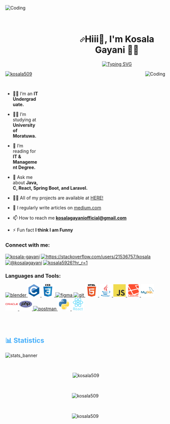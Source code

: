 <p dir="auto"><animated-image data-catalyst="" style="float: left; width: 200px;"><a target="_blank" rel="noopener noreferrer nofollow" href="https://camo.githubusercontent.com/576f06a2d060b110a0534727b21f1392fcab04af035dd1589f64e8b9b2d44938/68747470733a2f2f6d656469612e67697068792e636f6d2f6d656469612f616e79777144357539334b754374705066482f67697068792e676966" data-target="animated-image.originalLink"><img align="left" alt="Coding" height="200" width="300" src="https://i.ibb.co/ZKZj4sd/output-onlinegiftools.gif" data-canonical-src="https://media.giphy.com/media/anywqD5u93KuCtpPfH/giphy.gif" style="max-width: 100%; display: inline-block;" data-target="animated-image.originalImage"></a>
      <span class="AnimatedImagePlayer" data-target="animated-image.player" hidden="">
        <a data-target="animated-image.replacedLink" class="AnimatedImagePlayer-images" href="https://camo.githubusercontent.com/576f06a2d060b110a0534727b21f1392fcab04af035dd1589f64e8b9b2d44938/68747470733a2f2f6d656469612e67697068792e636f6d2f6d656469612f616e79777144357539334b754374705066482f67697068792e676966" target="_blank"></animated-image></p><br><br><br>

<h1 align="center" dir="auto"><a id="user-content-hiii-im-kosala-gayani-" class="anchor" aria-hidden="true" href="#hiii-im-hasindi-mudithya-"><svg class="octicon octicon-link" viewBox="0 0 16 16" version="1.1" width="16" height="16" aria-hidden="true"><path d="m7.775 3.275 1.25-1.25a3.5 3.5 0 1 1 4.95 4.95l-2.5 2.5a3.5 3.5 0 0 1-4.95 0 .751.751 0 0 1 .018-1.042.751.751 0 0 1 1.042-.018 1.998 1.998 0 0 0 2.83 0l2.5-2.5a2.002 2.002 0 0 0-2.83-2.83l-1.25 1.25a.751.751 0 0 1-1.042-.018.751.751 0 0 1-.018-1.042Zm-4.69 9.64a1.998 1.998 0 0 0 2.83 0l1.25-1.25a.751.751 0 0 1 1.042.018.751.751 0 0 1 .018 1.042l-1.25 1.25a3.5 3.5 0 1 1-4.95-4.95l2.5-2.5a3.5 3.5 0 0 1 4.95 0 .751.751 0 0 1-.018 1.042.751.751 0 0 1-1.042.018 1.998 1.998 0 0 0-2.83 0l-2.5 2.5a1.998 1.998 0 0 0 0 2.83Z"></path></svg></a>Hiii<g-emoji class="g-emoji" alias="wave" fallback-src="https://github.githubassets.com/images/icons/emoji/unicode/1f44b.png">👋</g-emoji>, I'm Kosala Gayani <g-emoji class="g-emoji" alias="woman_technologist" fallback-src="https://github.githubassets.com/images/icons/emoji/unicode/1f469-1f4bb.png">👩‍💻</g-emoji></h1>

<div align="center" dir="auto"> 
<p dir="auto"><a href="https://git.io/typing-svg"><img src="https://readme-typing-svg.demolab.com?font=Fira+Code&size=25&pause=1000&center=true&vCenter=true&random=false&width=615&lines=I'm+a+full-stack+developer+from+Sri+Lanka;Software+Designer...;UI%2FUX+Designer...;Tech+Enthusiast...;Nature+photographer...;Feel+free+to+get+in+touch+;Nice+to+Meet+You!!!" alt="Typing SVG" /></a></p>

</div>

<animated-image data-catalyst="" style="float: right; width: 400px;"><a target="_blank" rel="noopener noreferrer nofollow" href="https://camo.githubusercontent.com/92366f0dd7da9e6314a00fe77b48706c3aaa4916de7f82250aecaf3194a696d9/68747470733a2f2f6d656469612e67697068792e636f6d2f6d656469612f72716439523379614479313661386b4443312f67697068792e676966" data-target="animated-image.originalLink"><img align="right" height="350" alt="Coding" src="https://media.tenor.com/gHzcR8O6W0kAAAAi/summerinmara-typing.gif" style="max-width: 100%; display: inline-block;" data-target="animated-image.originalImage"></a>
      <span class="AnimatedImagePlayer" data-target="animated-image.player" hidden="">
        <a data-target="animated-image.replacedLink" class="AnimatedImagePlayer-images" href="https://camo.githubusercontent.com/92366f0dd7da9e6314a00fe77b48706c3aaa4916de7f82250aecaf3194a696d9/68747470733a2f2f6d656469612e67697068792e636f6d2f6d656469612f72716439523379614479313661386b4443312f67697068792e676966" target="_blank">
</animated-image>


<p align="left"> <img src="https://komarev.com/ghpvc/?username=kosala509&label=Profile%20views&color=0e75b6&style=flat" alt="kosala509" /> </p>

<p align="left"> <a href="https://twitter.com/" target="blank"><img src="https://img.shields.io/twitter/follow/?logo=twitter&style=for-the-badge" alt="" /></a> </p>

- 👩‍🎓 I’m an **IT Undergraduate.**

- 👩‍💻 I’m studying at **University of Moratuwa.**

- 🌱 I’m reading for **IT & Management Degree.**

- 💬 Ask me about **Java, C, React, Spring Boot, and Laravel.**

- 👩‍💻 All of my projects are available at <a href="https://github.com/kosala509?tab=repositories">HERE!</a>

- 📝 I regularly write articles on <a href="https://medium.com/@kosalagayani">medium.com</a>

- 📫 How to reach me **kosalagayaniofficial@gmail.com**

- ⚡ Fun fact **I think I am Funny**

<h3 align="left">Connect with me:</h3>
<p align="left">
<a href="https://linkedin.com/in/kosala-gayani" target="blank"><img align="center" src="https://raw.githubusercontent.com/rahuldkjain/github-profile-readme-generator/master/src/images/icons/Social/linked-in-alt.svg" alt="kosala-gayani" height="30" width="40" /></a>
<a href="https://stackoverflow.com/users/21536757/kosala" target="blank"><img align="center" src="https://raw.githubusercontent.com/rahuldkjain/github-profile-readme-generator/master/src/images/icons/Social/stack-overflow.svg" alt="https://stackoverflow.com/users/21536757/kosala" height="30" width="40" /></a>
<a href="https://medium.com/@kosalagayani" target="blank"><img align="center" src="https://raw.githubusercontent.com/rahuldkjain/github-profile-readme-generator/master/src/images/icons/Social/medium.svg" alt="@kosalagayani" height="30" width="40" /></a>
<a href="https://www.hackerrank.com/kosala5926?hr_r=1" target="blank"><img align="center" src="https://raw.githubusercontent.com/rahuldkjain/github-profile-readme-generator/master/src/images/icons/Social/hackerrank.svg" alt="kosala5926?hr_r=1" height="30" width="40" /></a>
</p>

<h3 align="left">Languages and Tools:</h3>
<p align="left"> <a href="https://www.blender.org/" target="_blank" rel="noreferrer"> <img src="https://download.blender.org/branding/community/blender_community_badge_white.svg" alt="blender" width="40" height="40"/> </a> <a href="https://www.cprogramming.com/" target="_blank" rel="noreferrer"> <img src="https://raw.githubusercontent.com/devicons/devicon/master/icons/c/c-original.svg" alt="c" width="40" height="40"/> </a> <a href="https://www.w3schools.com/css/" target="_blank" rel="noreferrer"> <img src="https://raw.githubusercontent.com/devicons/devicon/master/icons/css3/css3-original-wordmark.svg" alt="css3" width="40" height="40"/> </a> <a href="https://www.figma.com/" target="_blank" rel="noreferrer"> <img src="https://www.vectorlogo.zone/logos/figma/figma-icon.svg" alt="figma" width="40" height="40"/> </a> <a href="https://git-scm.com/" target="_blank" rel="noreferrer"> <img src="https://www.vectorlogo.zone/logos/git-scm/git-scm-icon.svg" alt="git" width="40" height="40"/> </a> <a href="https://www.w3.org/html/" target="_blank" rel="noreferrer"> <img src="https://raw.githubusercontent.com/devicons/devicon/master/icons/html5/html5-original-wordmark.svg" alt="html5" width="40" height="40"/> </a> <a href="https://www.java.com" target="_blank" rel="noreferrer"> <img src="https://raw.githubusercontent.com/devicons/devicon/master/icons/java/java-original.svg" alt="java" width="40" height="40"/> </a> <a href="https://developer.mozilla.org/en-US/docs/Web/JavaScript" target="_blank" rel="noreferrer"> <img src="https://raw.githubusercontent.com/devicons/devicon/master/icons/javascript/javascript-original.svg" alt="javascript" width="40" height="40"/> </a> <a href="https://laravel.com/" target="_blank" rel="noreferrer"> <img src="https://raw.githubusercontent.com/devicons/devicon/master/icons/laravel/laravel-plain-wordmark.svg" alt="laravel" width="40" height="40"/> </a> <a href="https://www.mysql.com/" target="_blank" rel="noreferrer"> <img src="https://raw.githubusercontent.com/devicons/devicon/master/icons/mysql/mysql-original-wordmark.svg" alt="mysql" width="40" height="40"/> </a> <a href="https://www.oracle.com/" target="_blank" rel="noreferrer"> <img src="https://raw.githubusercontent.com/devicons/devicon/master/icons/oracle/oracle-original.svg" alt="oracle" width="40" height="40"/> </a> <a href="https://www.php.net" target="_blank" rel="noreferrer"> <img src="https://raw.githubusercontent.com/devicons/devicon/master/icons/php/php-original.svg" alt="php" width="40" height="40"/> </a> <a href="https://postman.com" target="_blank" rel="noreferrer"> <img src="https://www.vectorlogo.zone/logos/getpostman/getpostman-icon.svg" alt="postman" width="40" height="40"/> </a> <a href="https://www.python.org" target="_blank" rel="noreferrer"> <img src="https://raw.githubusercontent.com/devicons/devicon/master/icons/python/python-original.svg" alt="python" width="40" height="40"/> </a> <a href="https://reactjs.org/" target="_blank" rel="noreferrer"> <img src="https://raw.githubusercontent.com/devicons/devicon/master/icons/react/react-original-wordmark.svg" alt="react" width="40" height="40"/> </a> </p><br><br>

<h2 style="color: #44AEFB">📊 Statistics</h2>

<p><img src="https://user-images.githubusercontent.com/78341798/194534778-d662496c-ae00-4e8d-ae9b-b90912054e7f.gif" alt="stats_banner"></p><br>

<div class="stats" align="center">
<p>&nbsp;<img align="center" src="https://github-readme-stats.vercel.app/api?username=kosala509&show_icons=true&amp;locale=en&amp;layout=compact&amp;theme=vision-friendly-dark" alt="kosala509" /></p><br>

<p><img align="center" src="https://github-readme-stats.vercel.app/api/top-langs?username=kosala509&show_icons=true&amp;locale=en&amp;layout=compact&amp;theme=vision-friendly-dark" alt="kosala509" /></p><br>

<p><img align="center" src="https://github-readme-streak-stats.herokuapp.com/?user=kosala509&show_icons=true&amp;locale=en&amp;layout=compact&amp;theme=vision-friendly-dark" alt="kosala509" /></p>

</div>






